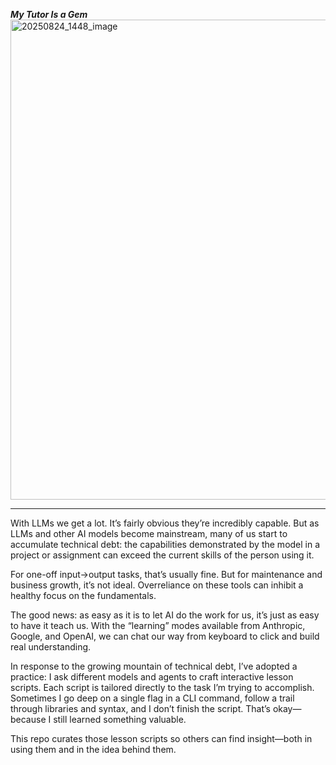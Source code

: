 ***My Tutor Is a Gem***
<img width="1024" height="768" alt="20250824_1448_image" src="https://github.com/user-attachments/assets/0884a8b8-cb97-4a4f-9f9e-5d0686f8b4f1" />

_______________________________________________________________________________________
With LLMs we get a lot. It’s fairly obvious they’re incredibly capable. But as LLMs and other AI models become mainstream, many of us start to accumulate technical debt: the capabilities demonstrated by the model in a project or assignment can exceed the current skills of the person using it.

For one-off input→output tasks, that’s usually fine. But for maintenance and business growth, it’s not ideal. Overreliance on these tools can inhibit a healthy focus on the fundamentals.

The good news: as easy as it is to let AI do the work for us, it’s just as easy to have it teach us. With the “learning” modes available from Anthropic, Google, and OpenAI, we can chat our way from keyboard to click and build real understanding.

In response to the growing mountain of technical debt, I’ve adopted a practice: I ask different models and agents to craft interactive lesson scripts. Each script is tailored directly to the task I’m trying to accomplish. Sometimes I go deep on a single flag in a CLI command, follow a trail through libraries and syntax, and I don’t finish the script. That’s okay—because I still learned something valuable.

This repo curates those lesson scripts so others can find insight—both in using them and in the idea behind them.
